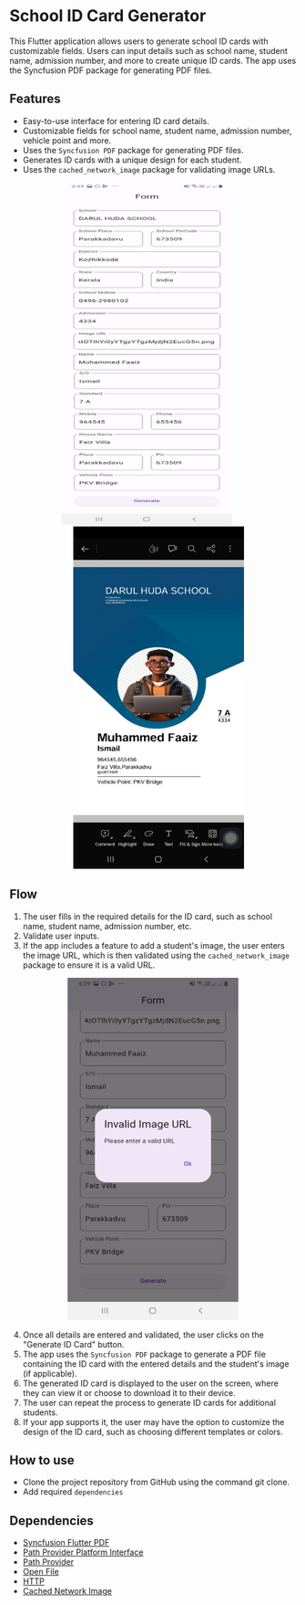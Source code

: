 # School ID Card Generator

This Flutter application allows users to generate school ID cards with customizable fields. Users can input details such as school name, student name, admission number, and more to create unique ID cards. The app uses the Syncfusion PDF package for generating PDF files.

## Features

- Easy-to-use interface for entering ID card details.
- Customizable fields for school name, student name, admission number, vehicle point and more.
- Uses the `Syncfusion PDF` package for generating PDF files.
- Generates ID cards with a unique design for each student.
- Uses the `cached_network_image` package for validating image URLs.

<p align = "center"><img src = 'assets/screenshots/id_card_form.png' height = "600" width = "300" style="margin-right: 20px">  <img src = 'assets/screenshots/generated_id_card_pdf.jpg' height = "600" width = "300" style = "margin-left: 20px"  ></p>

## Flow 
1. The user fills in the required details for the ID card, such as school name, student name, admission number, etc.
2. Validate user inputs.
3.  If the app includes a feature to add a student's image, the user enters the image URL, which is then validated using the `cached_network_image` package to ensure it is a valid URL.

<p align = "center"><img src = 'assets/screenshots/invalid_imageUrl_scrnsht.jpg' height = "600" width = "300"></p>

4. Once all details are entered and validated, the user clicks on the "Generate ID Card" button.
5. The app uses the `Syncfusion PDF` package to generate a PDF file containing the ID card with the entered details and the student's image (if applicable).
6. The generated ID card is displayed to the user on the screen, where they can view it or choose to download it to their device.
7. The user can repeat the process to generate ID cards for additional students.
8. If your app supports it, the user may have the option to customize the design of the ID card, such as choosing different templates or colors.

## How to use

- Clone the project repository from GitHub using the command git clone.
- Add required `dependencies`

## Dependencies
- [Syncfusion Flutter PDF](https://pub.dev/packages/syncfusion_flutter_pdf)
- [Path Provider Platform Interface](https://pub.dev/packages/path_provider_platform_interface)
- [Path Provider](https://pub.dev/packages/path_provider)
- [Open File](https://pub.dev/packages/open_file)
- [HTTP](https://pub.dev/packages/http)
- [Cached Network Image](https://pub.dev/packages/cached_network_image)